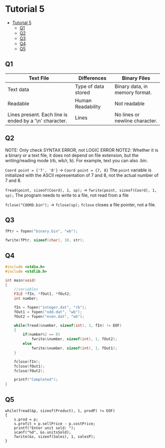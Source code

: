 # Tutorial 5
- [Tutorial 5](#tutorial-5)
  - [Q1](#q1)
  - [Q2](#q2)
  - [Q3](#q3)
  - [Q4](#q4)
  - [Q5](#q5)

## Q1

| Text File | Differences | Binary Files |
| --------- | ----------- | ------------ |
| Text data | Type of data stored | Binary data, in memory format. |
| Readable | Human Readability | Not readable |
| Lines present. Each line is ended by a '\n' character. | Lines | No lines or newline character. |

##  Q2
NOTE: Only check SYNTAX ERROR, not LOGIC ERROR
NOTE2: Whether it is a binary or a text file, it does not depend on file
extension, but the writing/reading mode (rb, wb/r, b). For example, text you can
also .bin.

`Coord point = {'7', '8'}` -> `Coord point = {7, 8}`
The `point` variable is initialized with the ASCII representation of 7 and 8,
not the actual number of 7 and 8.

`fread(point, sizeof(Coord), 1, sp);` -> `fwrite(point, sizeof(Coord), 1, sp);`
The program needs to write to a file, not read from a file

`fclose("COORD.bin");` -> `fclose(sp);`
`fclose` closes a file pointer, not a file.

##  Q3
```c
fPtr = fopen("binary.bin", "wb");
```

```c
fwrite(fPtr, sizeof(char), 10, str);
```

## Q4
```c
#include <stdio.h>
#include <stdlib.h>

int main(void)
{
    //variables
    FILE *fIn, *fOut1, *fOut2;
    int number;

    fIn = fopen("integer.dat", "rb");
    fOut1 = fopen("odd.dat", "wb");
    fOut2 = fopen("even.dat", "wb");

    while(fread(&number, sizeof(int), 1, fIn) != EOF)
    {
        if(number%2 == 0)
            fwrite(&number, sizeof(int), 1, fOut2);
        else
            fwrite(&number, sizeof(int), 1, fOut1);
    }

    fclose(fIn);
    fclose(fOut1);
    fclose(fOut2);

    printf("Completed");
}
```
## Q5
```
while(fread(&p, sizeof(Product), 1, prodP) != EOF)
{
    s.prod = p;
    s.profit = p.sellPrice - p.costPrice;
    printf("Enter unit sold: ");
    scanf("%d", &s.unitsSold);
    fwrite(&s, sizeof(Sales), 1, salesP);
}